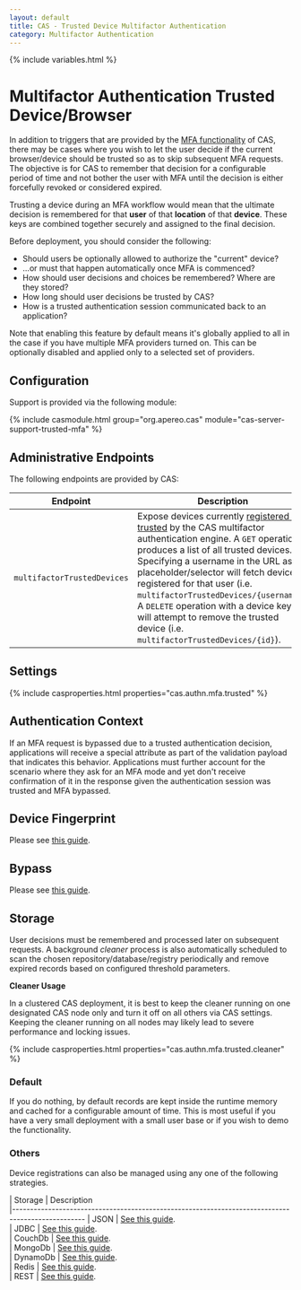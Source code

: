 ```yaml
---
layout: default
title: CAS - Trusted Device Multifactor Authentication
category: Multifactor Authentication
---
```


{% include variables.html %}

# Multifactor Authentication Trusted Device/Browser

In addition to triggers that are provided by the [MFA functionality](Configuring-Multifactor-Authentication.html) of CAS, there may be
cases where you wish to let the user decide if the current browser/device should be trusted so as to skip subsequent MFA requests. The
objective is for CAS to remember that decision for a configurable period of time and not bother the user with MFA until the decision
is either forcefully revoked or considered expired.

Trusting a device during an MFA workflow would mean that the ultimate decision is remembered for that **user** of that **location**
of that **device**. These keys are combined together securely and assigned to the final decision.

Before deployment, you should consider the following:

- Should users be optionally allowed to authorize the "current" device?
- ...or must that happen automatically once MFA is commenced?
- How should user decisions and choices be remembered? Where are they stored?
- How long should user decisions be trusted by CAS?
- How is a trusted authentication session communicated back to an application?

Note that enabling this feature by default means it's globally applied to all in the case if you have multiple MFA providers turned on.
This can be optionally disabled and applied only to a selected set of providers.

## Configuration

Support is provided via the following module:

{% include casmodule.html group="org.apereo.cas" module="cas-server-support-trusted-mfa" %}

## Administrative Endpoints

The following endpoints are provided by CAS:
 
| Endpoint                 | Description
|--------------------------|------------------------------------------------
| `multifactorTrustedDevices`   | Expose devices currently [registered and trusted](Multifactor-TrustedDevice-Authentication.html) by the CAS multifactor authentication engine. A `GET` operation produces a list of all trusted devices. Specifying a username in the URL as the placeholder/selector will fetch devices registered for that user (i.e. `multifactorTrustedDevices/{username}`). A `DELETE` operation with a device key  id will attempt to remove the trusted device (i.e. `multifactorTrustedDevices/{id}`).

## Settings

{% include casproperties.html properties="cas.authn.mfa.trusted" %}

## Authentication Context

If an MFA request is bypassed due to a trusted authentication decision, applications will receive a special attribute as part of
the validation payload that indicates this behavior. Applications must further account for the scenario where they ask for an MFA
mode and yet don't receive confirmation of it in the response given the authentication session was trusted and MFA bypassed.

## Device Fingerprint

Please see [this guide](Multifactor-TrustedDevice-Authentication-DeviceFingerprint.html).

## Bypass

Please see [this guide](Multifactor-TrustedDevice-Authentication-Bypass.html).

## Storage

User decisions must be remembered and processed later on subsequent 
requests. A background *cleaner* process is also automatically scheduled to 
scan the chosen repository/database/registry periodically and remove expired records based on configured threshold parameters.

<div class="alert alert-warning"><strong>Cleaner Usage</strong><p>In a clustered CAS deployment, it is best to keep 
the cleaner running on one designated CAS 
node only and turn it off on all others via CAS settings. Keeping the cleaner running on all 
nodes may likely lead to severe performance and locking issues.</p></div>

{% include casproperties.html properties="cas.authn.mfa.trusted.cleaner" %}

### Default

If you do nothing, by default records are kept inside the runtime memory and cached for a configurable amount of time.
This is most useful if you have a very small deployment with a small user base or if you wish to demo the functionality.

### Others

Device registrations can also be managed using any one of the following strategies.

| Storage          | Description                                         
|--------------------------------------------------------------------------------------------------
| JSON     | [See this guide](Multifactor-TrustedDevice-Authentication-Storage-JSON.html).  
| JDBC     | [See this guide](Multifactor-TrustedDevice-Authentication-Storage-JDBC.html).  
| CouchDb     | [See this guide](Multifactor-TrustedDevice-Authentication-Storage-CouchDb.html).  
| MongoDb     | [See this guide](Multifactor-TrustedDevice-Authentication-Storage-MongoDb.html).  
| DynamoDb     | [See this guide](Multifactor-TrustedDevice-Authentication-Storage-DynamoDb.html).  
| Redis     | [See this guide](Multifactor-TrustedDevice-Authentication-Storage-Redis.html).  
| REST     | [See this guide](Multifactor-TrustedDevice-Authentication-Storage-Rest.html).  
